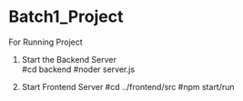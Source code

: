 # Batch1_Project
For Running Project 
1. Start the Backend Server    
#cd backend
#noder server.js

2. Start Frontend Server
#cd ../frontend/src
#npm start/run
